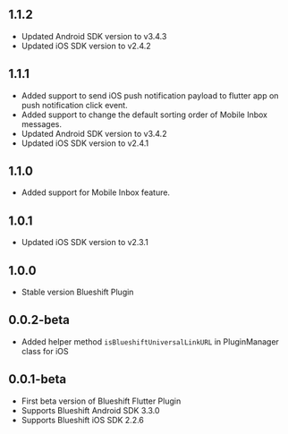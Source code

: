 ## 1.1.2

- Updated Android SDK version to v3.4.3
- Updated iOS SDK version to v2.4.2

## 1.1.1

- Added support to send iOS push notification payload to flutter app on push notification click event.
- Added support to change the default sorting order of Mobile Inbox messages.
- Updated Android SDK version to v3.4.2
- Updated iOS SDK version to v2.4.1

## 1.1.0

- Added support for Mobile Inbox feature.

## 1.0.1

- Updated iOS SDK version to v2.3.1

## 1.0.0

- Stable version Blueshift Plugin

## 0.0.2-beta

- Added helper method `isBlueshiftUniversalLinkURL` in PluginManager class for iOS

## 0.0.1-beta

- First beta version of Blueshift Flutter Plugin
- Supports Blueshift Android SDK 3.3.0
- Supports Blueshift iOS SDK 2.2.6
